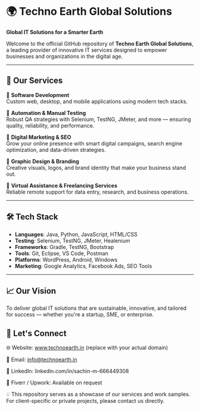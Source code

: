 # 🌍 Techno Earth Global Solutions

**Global IT Solutions for a Smarter Earth**

Welcome to the official GitHub repository of **Techno Earth Global Solutions**, a leading provider of innovative IT services designed to empower businesses and organizations in the digital age.

---

## 🚀 Our Services

🔹 **Software Development**  
Custom web, desktop, and mobile applications using modern tech stacks.

🔹 **Automation & Manual Testing**  
Robust QA strategies with Selenium, TestNG, JMeter, and more — ensuring quality, reliability, and performance.

🔹 **Digital Marketing & SEO**  
Grow your online presence with smart digital campaigns, search engine optimization, and data-driven strategies.

🔹 **Graphic Design & Branding**  
Creative visuals, logos, and brand identity that make your business stand out.

🔹 **Virtual Assistance & Freelancing Services**  
Reliable remote support for data entry, research, and business operations.

---

## 🛠️ Tech Stack

- **Languages**: Java, Python, JavaScript, HTML/CSS  
- **Testing**: Selenium, TestNG, JMeter, Healenium  
- **Frameworks**: Gradle, TestNG, Bootstrap  
- **Tools**: Git, Eclipse, VS Code, Postman  
- **Platforms**: WordPress, Android, Windows  
- **Marketing**: Google Analytics, Facebook Ads, SEO Tools

---


## 📈 Our Vision
To deliver global IT solutions that are sustainable, innovative, and tailored for success — whether you're a startup, SME, or enterprise.

## 🤝 Let's Connect
🌐 Website: www.technoearth.in (replace with your actual domain)

📧 Email: info@technoearth.in

🔗 LinkedIn: linkedin.com/in/sachin-m-666449308

🎯 Fiverr / Upwork: Available on request

💡 This repository serves as a showcase of our services and work samples. For client-specific or private projects, please contact us directly.
